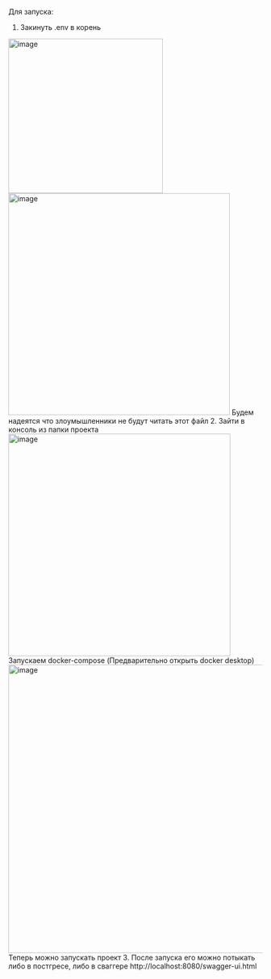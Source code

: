 Для запуска:
1. Закинуть .env в корень
<img width="306" alt="image" src="https://github.com/user-attachments/assets/e030b9c4-8c0d-44d6-a985-1670c47dc349" />
<img width="439" alt="image" src="https://github.com/user-attachments/assets/ccd9cbd5-6ee3-4560-bcc3-e638602c6765" />
Будем надеятся что злоумышленники не будут читать этот файл
2. Зайти в консоль из папки проекта
<img width="440" alt="image" src="https://github.com/user-attachments/assets/8ff849a2-bcf0-46ab-81e4-a6f882bc0050" />
Запускаем docker-compose (Предварительно открыть docker desktop)
<img width="571" alt="image" src="https://github.com/user-attachments/assets/904871d7-425b-4fd0-b5a7-0cc5c77a7abc" />
Теперь можно запускать проект
3. После запуска его можно потыкать либо в постгресе, либо в сваггере http://localhost:8080/swagger-ui.html
